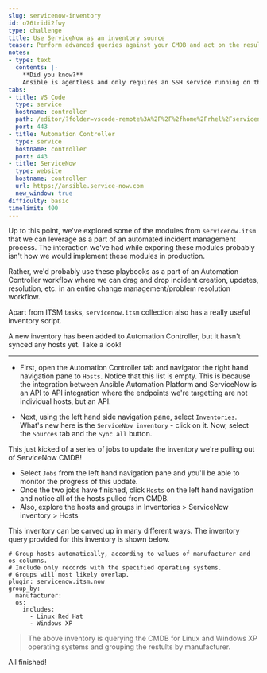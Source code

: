 ```yaml
---
slug: servicenow-inventory
id: o76tridi2fwy
type: challenge
title: Use ServiceNow as an inventory source
teaser: Perform advanced queries against your CMDB and act on the results
notes:
- type: text
  contents: |-
    **Did you know?**
    Ansible is agentless and only requires an SSH service running on the target machines. In these challenges however, the targets are APIs that allow Ansible to interact with external services like ServiceNow.
tabs:
- title: VS Code
  type: service
  hostname: controller
  path: /editor/?folder=vscode-remote%3A%2F%2F%2fhome%2Frhel%2Fservicenow_project
  port: 443
- title: Automation Controller
  type: service
  hostname: controller
  port: 443
- title: ServiceNow
  type: website
  hostname: controller
  url: https://ansible.service-now.com
  new_window: true
difficulty: basic
timelimit: 400
---
```

Up to this point, we've explored some of the modules from `servicenow.itsm` that we can leverage as a part of an automated incident management process. The interaction we've had while exporing these modules probably isn't how we would implement these modules in production.

Rather, we'd probably use these playbooks as a part of an Automation Controller workflow where we can drag and drop incident creation, updates, resolution, etc. in an entire change management/problem resolution workflow.

Apart from ITSM tasks, `servicenow.itsm` collection also has a really useful inventory script.

A new inventory has been added to Automation Controller, but it hasn't synced any hosts yet. Take a look!

---

- First, open the Automation Controller tab and navigator the right hand navigation pane to `Hosts`. Notice that this list is empty. This is because the integration between Ansible Automation Platform and ServiceNow is an API to API integration where the endpoints we're targetting are not individual hosts, but an API.

- Next, using the left hand side navigation pane, select `Inventories`. What's new here is the `ServiceNow inventory` - click on it. Now, select the `Sources` tab and the `Sync all` button.

This just kicked of a series of jobs to update the inventory we're pulling out of ServiceNow CMDB!
- Select `Jobs` from the left hand navigation pane and you'll be able to monitor the progress of this update.
- Once the two jobs have finished, click `Hosts` on the left hand navigation and notice all of the hosts pulled from CMDB.
- Also, explore the hosts and groups in Inventories > ServiceNow inventory > Hosts

This inventory can be carved up in many different ways. The inventory query provided for this inventory is shown below.
```
# Group hosts automatically, according to values of manufacturer and os columns.
# Include only records with the specified operating systems.
# Groups will most likely overlap.
plugin: servicenow.itsm.now
group_by:
  manufacturer:
  os:
    includes:
      - Linux Red Hat
      - Windows XP
```
> The above inventory is querying the CMDB for Linux and Windows XP operating systems and grouping the restults by manufacturer.

All finished!